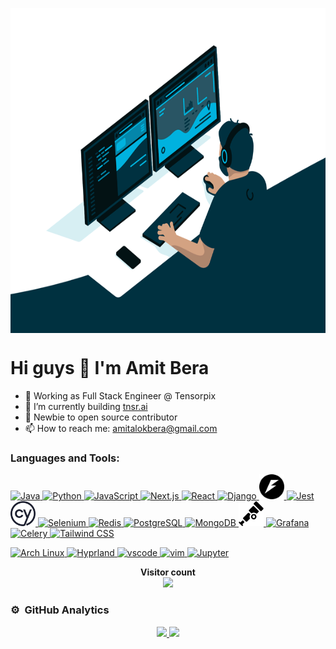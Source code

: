 <p align="center">

   <img align="center" alt="GIF" src="https://github.com/manojuppala/manojuppala/blob/master/assets/code.gif?raw=true" width="750" height="520" />
  
</p>

# Hi guys 👋  I'm Amit Bera





- 🔭 Working as Full Stack Engineer @ Tensorpix
- 🌱 I’m currently building <a href="https://tnsr.ai/" target="_blank">tnsr.ai</a>
- 👯 Newbie to open source contributor
- 📫 How to reach me: amitalokbera@gmail.com


<h3 align="left">Languages and Tools:</h3>
<p align="left"> 
<a href="https://www.java.com/" target="_blank"> 
  <img src="https://www.vectorlogo.zone/logos/java/java-icon.svg" alt="Java" width="40" height="40" />
</a>
<a href="https://www.python.org/" target="_blank"> 
  <img src="https://www.vectorlogo.zone/logos/python/python-icon.svg" alt="Python" width="40" height="40" />
</a>
<a href="https://developer.mozilla.org/en-US/docs/Web/JavaScript" target="_blank"> 
  <img src="https://www.vectorlogo.zone/logos/javascript/javascript-icon.svg" alt="JavaScript" width="40" height="40" />
</a>
<a href="https://nextjs.org/" target="_blank"> 
  <img src="https://www.vectorlogo.zone/logos/nextjs/nextjs-icon.svg" alt="Next.js" width="40" height="40" />
</a>
<a href="https://react.dev/" target="_blank"> 
  <img src="https://www.vectorlogo.zone/logos/reactjs/reactjs-icon.svg" alt="React" width="40" height="40" />
</a>
<a href="https://www.djangoproject.com/" target="_blank"> 
  <img src="https://www.vectorlogo.zone/logos/djangoproject/djangoproject-icon.svg" alt="Django" width="40" height="40" />
</a>
<a href="https://fastapi.tiangolo.com/" target="_blank"> 
  <img src="https://raw.githubusercontent.com/simple-icons/simple-icons/develop/icons/fastapi.svg" alt="FastAPI" width="40" height="40" />
</a>
<a href="https://jestjs.io/" target="_blank"> 
  <img src="https://www.vectorlogo.zone/logos/jestjsio/jestjsio-icon.svg" alt="Jest" width="40" height="40" />
</a>
<a href="https://www.cypress.io/" target="_blank"> 
  <img src="https://github.com/devicons/devicon/blob/master/icons/cypressio/cypressio-plain.svg" alt="Cypress" width="40" height="40" />
</a>
<a href="https://selenium.dev/" target="_blank"> 
  <img src="https://raw.githubusercontent.com/simple-icons/simple-icons/develop/icons/selenium.svg" alt="Selenium" width="40" height="40" />
</a>
<a href="https://redis.io/" target="_blank"> 
  <img src="https://www.vectorlogo.zone/logos/redis/redis-icon.svg" alt="Redis" width="40" height="40" />
</a>
<a href="https://www.postgresql.org/" target="_blank"> 
  <img src="https://www.vectorlogo.zone/logos/postgresql/postgresql-icon.svg" alt="PostgreSQL" width="40" height="40" />
</a>
<a href="https://www.mongodb.com/" target="_blank"> 
  <img src="https://www.vectorlogo.zone/logos/mongodb/mongodb-icon.svg" alt="MongoDB" width="40" height="40" />
</a>
<a href="https://opentelemetry.io/" target="_blank"> 
  <img src="https://github.com/cncf/artwork/blob/main/projects/opentelemetry/icon/black/opentelemetry-icon-black.svg" alt="OpenTelemetry" width="40" height="40" />
</a>
<a href="https://grafana.com/" target="_blank"> 
  <img src="https://www.vectorlogo.zone/logos/grafana/grafana-icon.svg" alt="Grafana" width="40" height="40" />
</a>
<a href="https://docs.celeryproject.org/" target="_blank"> 
  <img src="https://raw.githubusercontent.com/simple-icons/simple-icons/develop/icons/celery.svg" alt="Celery" width="40" height="40" />
</a>
<a href="https://tailwindcss.com/" target="_blank"> 
  <img src="https://www.vectorlogo.zone/logos/tailwindcss/tailwindcss-icon.svg" alt="Tailwind CSS" width="40" height="40" />
</a>


   
  
<p align="left"> 
<a href="https://archlinux.org/" target="_blank"> 
  <img src="https://www.vectorlogo.zone/logos/archlinux/archlinux-icon.svg" alt="Arch Linux" width="40" height="40" />
</a>
<a href="https://hyprland.org/" target="_blank"> 
  <img src="https://wiki.hyprland.org/favicon.svg" alt="Hyprland" width="40" height="40" />
</a>
<a href="https://code.visualstudio.com/" target="_blank"> <img src="https://www.vectorlogo.zone/logos/visualstudio_code/visualstudio_code-icon.svg" alt="vscode" width="40" height="40"/> </a> 
<a href="https://www.vim.org/" target="_blank"> <img src="https://www.vectorlogo.zone/logos/vim/vim-icon.svg" alt="vim" width="40" height="40"/> </a> 
<a href="https://jupyter.org/" target="_blank"> <img src="https://www.vectorlogo.zone/logos/jupyter/jupyter-icon.svg" alt="Jupyter" width="40" height="40"/> </a>
   


</p>
  <p align="center"> 
  <b>Visitor count</b><br>
  <img src="https://profile-counter.glitch.me/amitalokbera/count.svg" />
     
</p>

### ⚙️ &nbsp;GitHub Analytics

<p align="center">
<a href="https://github.com/amitalokbera">
  <img height="180em" src="https://github-readme-stats-eight-theta.vercel.app/api?username=amitalokbera&show_icons=true&theme=algolia&include_all_commits=true&count_private=true"/>
  <img height="180em" src="https://github-readme-stats-eight-theta.vercel.app/api/top-langs/?username=amitalokbera&layout=compact&langs_count=8&theme=algolia"/>
</a>
</p>
